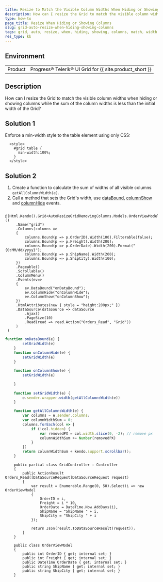 ```yaml
---
title: Resize to Match the Visible Column Widths When Hiding or Showing Grid Columns
description: How can I resize the Grid to match the visible column widths when hiding or showing columns while the sum of the column widths is less than the initial width of the Grid?
type: how-to
page_title: Resize When Hiding or Showing Columns
slug: grid-auto-resize-when-hiding-showing-columns
tags: grid, auto, resize, when, hiding, showing, columns, match, width
res_type: kb
---
```


## Environment 

<table>
	<tbody>
        <tr>
			<td>Product</td>
			<td>Progress® Telerik® UI Grid for {{ site.product_short }}</td>
		</tr>
	</tbody>
</table>

## Description

How can I resize the Grid to match the visible column widths when hiding or showing columns while the sum of the column widths is less than the initial width of the Grid?

## Solution 1

Enforce a min-width style to the table element using only CSS:
```
  <style>
    #grid table {
      min-width:100%;
    }
  </style>
```

## Solution 2

1. Create a function to calculate the sum of widths of all visible columns `getAllColumnsWidth(e)`.
2. Call a method that sets the Grid's width, use [dataBound](https://docs.telerik.com/kendo-ui/api/javascript/ui/grid/events/databound), [columnShow](https://docs.telerik.com/kendo-ui/api/javascript/ui/grid/events/columnshow) and [columnHide](https://docs.telerik.com/kendo-ui/api/javascript/ui/grid/events/columnhide) events.

```View

@(Html.Kendo().Grid<AutoResizeGridRemovingColumns.Models.OrderViewModel>()
     .Name("grid")
     .Columns(columns =>
     {
         columns.Bound(p => p.OrderID).Width(100).Filterable(false);
         columns.Bound(p => p.Freight).Width(200);
         columns.Bound(p => p.OrderDate).Width(200).Format("{0:MM/dd/yyyy}");
         columns.Bound(p => p.ShipName).Width(200);
         columns.Bound(p => p.ShipCity).Width(100);
     })
     .Pageable()
     .Scrollable()
     .ColumnMenu()
     .Events(ev=>
     {
         ev.DataBound("onDataBound");
         ev.ColumnHide("onColumnHide");
         ev.ColumnShow("onColumnShow");
     })
     .HtmlAttributes(new { style = "height:200px;" })
     .DataSource(dataSource => dataSource
         .Ajax()
         .PageSize(10)
         .Read(read => read.Action("Orders_Read", "Grid"))
     )
 )
```
```script.js
function onDataBound(e) {
        setGridWidth(e)
    }
    function onColumnHide(e) {
        setGridWidth(e)
    }
        
    function onColumnShow(e) {
        setGridWidth(e)
      
    }
    
    function setGridWidth(e) {
        e.sender.wrapper.width(getAllColumnsWidth(e))
    }

    function getAllColumnsWidth(e) {
        var columns = e.sender.columns;
        var columnWidthSum = 0;
        columns.forEach(col => {
            if (!col.hidden) {
                var removedPX = col.width.slice(0, -2); // remove px
                columnWidthSum += Number(removedPX)
            }
        })
        return columnWidthSum + kendo.support.scrollbar();
    }
```
```Controller
	public partial class GridController : Controller
    {
		public ActionResult Orders_Read([DataSourceRequest]DataSourceRequest request)
		{
			var result = Enumerable.Range(0, 50).Select(i => new OrderViewModel
			{
				OrderID = i,
				Freight = i * 10,
				OrderDate = DateTime.Now.AddDays(i),
				ShipName = "ShipName " + i,
				ShipCity = "ShipCity " + i
			});

			return Json(result.ToDataSourceResult(request));
		}
	}
```
```Model
    public class OrderViewModel
    {
        public int OrderID { get; internal set; }
        public int Freight { get; internal set; }
        public DateTime OrderDate { get; internal set; }
        public string ShipName { get; internal set; }
        public string ShipCity { get; internal set; }
    }
```
